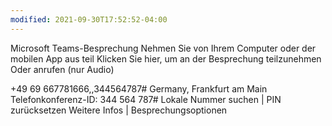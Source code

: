 ```yaml
---
modified: 2021-09-30T17:52:52-04:00
---
```


Microsoft Teams-Besprechung 
Nehmen Sie von Ihrem Computer oder der mobilen App aus teil 
Klicken Sie hier, um an der Besprechung teilzunehmen 
Oder anrufen (nur Audio) 

+49 69 667781666,,344564787#   Germany, Frankfurt am Main 
Telefonkonferenz-ID: 344 564 787# 
Lokale Nummer suchen | PIN zurücksetzen 
Weitere Infos | Besprechungsoptionen 
